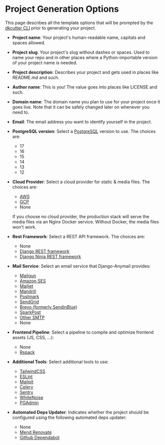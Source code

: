 # Project Generation Options

This page describes all the template options that will be prompted by the [dkcutter CLI](https://github.com/dkshs/dkcutter) prior to generating your project.

- **Project name**: Your project's human-readable name, capitals and spaces allowed.

- **Project slug**: Your project's slug without dashes or spaces. Used to name your repo and in other places where a Python-importable version of your project name is needed.

- **Project description**: Describes your project and gets used in places like README.md and such.

- **Author name**: This is you! The value goes into places like LICENSE and such.

- **Domain name**: The domain name you plan to use for your project once it goes live. Note that it can be safely changed later on whenever you need to.

- **Email**: The email address you want to identify yourself in the project.

- **PostgreSQL version**: Select a [PostgreSQL](https://www.postgresql.org/docs/) version to use. The choices are:

  - 17
  - 16
  - 15
  - 14
  - 13
  - 12

- **Cloud Provider**: Select a cloud provider for static & media files. The choices are:

  - [AWS](https://aws.amazon.com/s3/)
  - [GCP](https://cloud.google.com/storage)
  - None

  If you choose no cloud provider, the production stack will serve the media files via an Nginx Docker service. Without Docker, the media files won't work.

- **Rest Framework**: Select a REST API framework. The choices are:

  - None
  - [Django REST framework](https://www.django-rest-framework.org/)
  - [Django Ninja REST framework](https://django-ninja.rest-framework.com/)

- **Mail Service**: Select an email service that Django-Anymail provides:

  - [Mailgun](https://www.mailgun.com/)
  - [Amazon SES](https://aws.amazon.com/ses/)
  - [Mailjet](https://www.mailjet.com/)
  - [Mandrill](http://mandrill.com/)
  - [Postmark](https://postmarkapp.com/)
  - [SendGrid](https://sendgrid.com/)
  - [Brevo (formerly SendinBlue)](https://www.brevo.com/)
  - [SparkPost](https://www.sparkpost.com/)
  - [Other SMTP](https://anymail.readthedocs.io/en/stable/)
  - None

- **Frontend Pipeline**: Select a pipeline to compile and optimize frontend assets (JS, CSS, …):

  - None
  - [Rspack](https://rspack.dev/)

- **Additional Tools**: Select additional tools to use:

  - [TailwindCSS](https://tailwindcss.com/)
  - [ESLint](https://eslint.org/)
  - [Mailpit](https://github.com/axllent/mailpit)
  - [Celery](https://github.com/celery/celery)
  - [Sentry](https://github.com/getsentry/sentry)
  - [WhiteNoise](https://github.com/evansd/whitenoise)
  - [PGAdmin](https://www.pgadmin.org/)

- **Automated Deps Updater**: Indicates whether the project should be configured using the following automated deps updater:

  - None
  - [Mend Renovate](https://docs.renovatebot.com/)
  - [Github Dependabot](https://docs.github.com/code-security/dependabot/dependabot-version-updates/configuration-options-for-the-dependabot.yml-file)
